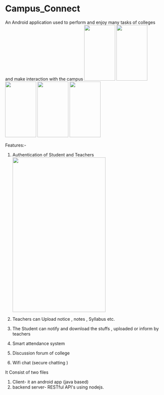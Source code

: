 # Campus_Connect

An Android application used to perform and enjoy many tasks of colleges and make interaction with the campus
<img src="https://github.com/RaviJoshii/Campus_Connect/blob/master/ScreenShots/Intro 1.jpeg" width="100" height="180">
<img src="https://github.com/RaviJoshii/Campus_Connect/blob/master/ScreenShots/Intro 2.jpeg" width="100" height="180">
<img src="https://github.com/RaviJoshii/Campus_Connect/blob/master/ScreenShots/Intro 3.jpeg" width="100" height="180">
<img src="https://github.com/RaviJoshii/Campus_Connect/blob/master/ScreenShots/Intro 4.jpeg" width="100" height="180">
<img src="https://github.com/RaviJoshii/Campus_Connect/blob/master/ScreenShots/Intro 5.jpeg" width="100" height="180">

Features:-
1. Authentication of Student and Teachers <img src="https://github.com/RaviJoshii/Campus_Connect/blob/master/ScreenShots/login.jpeg" width="300" height="500">

2. Teachers can Upload notice , notes , Syllabus etc.
3. The Student can notify and download the stuffs , uploaded or inform by teachers
4. Smart attendance system 
5. Discussion forum of college
6. Wifi chat (secure chatting )


It Consist of two files
1. Client-  it an android app (java based)
2. backend server- RESTful API's using nodejs.

